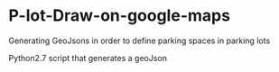 # P-lot-Draw-on-google-maps
Generating GeoJsons in order to define parking spaces in parking lots

Python2.7 script that generates a geoJson

